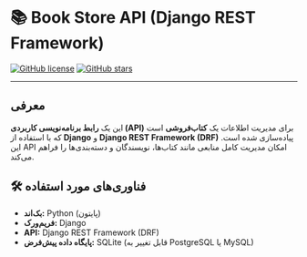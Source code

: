 # 📚 Book Store API (Django REST Framework)

[![GitHub license](https://img.shields.io/badge/license-MIT-blue.svg)](LICENSE)
[![GitHub stars](https://img.shields.io/github/stars/AbolfazlPoornaderiyan/Book_Store.git?style=social)](https://github.com/AbolfazlPoornaderiyan/Book_Store.git/stargazers)

---

## معرفی
این یک **رابط برنامه‌نویسی کاربردی (API)** برای مدیریت اطلاعات یک **کتاب‌فروشی** است که با استفاده از **Django** و **Django REST Framework (DRF)** پیاده‌سازی شده است. این API امکان مدیریت کامل منابعی مانند کتاب‌ها، نویسندگان و دسته‌بندی‌ها را فراهم می‌کند.

## 🛠️ فناوری‌های مورد استفاده
* **بک‌اند:** Python (پایتون)
* **فریم‌ورک:** Django
* **API:** Django REST Framework (DRF)
* **پایگاه داده پیش‌فرض:** SQLite (قابل تغییر به PostgreSQL یا MySQL)




